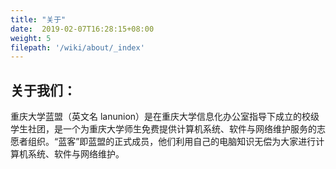 ```yaml
---
title: "关于"
date:  2019-02-07T16:28:15+08:00
weight: 5
filepath: '/wiki/about/_index'
---
```

## 关于我们：
重庆大学蓝盟（英文名 lanunion）是在重庆大学信息化办公室指导下成立的校级学生社团，是一个为重庆大学师生免费提供计算机系统、软件与网络维护服务的志愿者组织。“蓝客”即蓝盟的正式成员，他们利用自己的电脑知识无偿为大家进行计算机系统、软件与网络维护。
